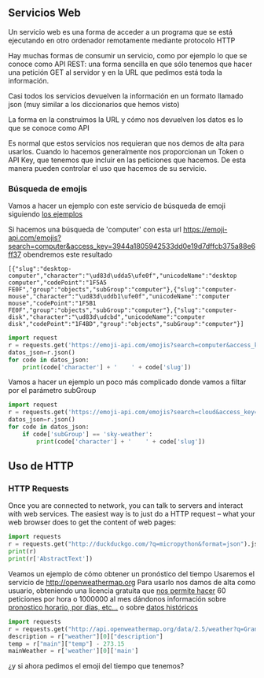 ## Servicios Web

Un servicio web es una forma de acceder a un programa que se está ejecutando en otro ordenador remotamente mediante protocolo HTTP

Hay muchas formas de consumir un servicio, como por ejemplo lo que se conoce como API REST: una forma sencilla en que sólo tenemos que hacer una petición GET al servidor y en la URL que pedimos está toda la información.

Casi todos los servicios devuelven la información en un formato llamado json (muy similar a los diccionarios que hemos visto)

La forma en la construimos la URL y cómo nos devuelven los datos es lo que se conoce como API

Es normal que estos servicios nos requieran que nos demos de alta para usarlos. Cuando lo hacemos generalmente nos proporcionan un Token o API Key, que tenemos que incluir en las peticiones que hacemos. De esta manera pueden controlar el uso que hacemos de su servicio.

### Búsqueda de emojis

Vamos a hacer un ejemplo con este servicio de búsqueda de emoji siguiendo [los ejemplos](https://emoji-api.com/#examples)

Si hacemos una búsqueda de 'computer' con esta url  https://emoji-api.com/emojis?search=computer&access_key=3944a1805942533dd0e19d7dffcb375a88e6ff37  obendremos este resultado


    [{"slug":"desktop-computer","character":"\ud83d\udda5\ufe0f","unicodeName":"desktop computer","codePoint":"1F5A5 FE0F","group":"objects","subGroup":"computer"},{"slug":"computer-mouse","character":"\ud83d\uddb1\ufe0f","unicodeName":"computer mouse","codePoint":"1F5B1 FE0F","group":"objects","subGroup":"computer"},{"slug":"computer-disk","character":"\ud83d\udcbd","unicodeName":"computer disk","codePoint":"1F4BD","group":"objects","subGroup":"computer"}]

```python
import request
r = requests.get('https://emoji-api.com/emojis?search=computer&access_key=3944a1805942533dd0e19d7dffcb375a88e6ff37')
datos_json=r.json()
for code in datos_json:
    print(code['character'] + '    ' + code['slug'])
```

Vamos a hacer un ejemplo un poco más complicado donde vamos a filtar por el parámetro subGroup

```python
import request
r = requests.get('https://emoji-api.com/emojis?search=cloud&access_key=3944a1805942533dd0e19d7dffcb375a88e6ff37')
datos_json=r.json()
for code in datos_json:
    if code['subGroup'] == 'sky-weather':
        print(code['character'] + '    ' + code['slug'])
```


## Uso de HTTP


### HTTP Requests
Once you are connected to network, you can talk to servers and interact with web services. The easiest way is to just do a HTTP request – what your web browser does to get the content of web pages:

```python
import requests
r = requests.get("http://duckduckgo.com/?q=micropython&format=json").json()
print(r)
print(r['AbstractText'])
```

Veamos un ejemplo de cómo obtener un pronóstico del tiempo
Usaremos el servicio de http://openweathermap.org
Para usarlo nos damos de alta como usuario, obteniendo una licencia gratuita que [nos permite hacer](https://openweathermap.org/price) 60 peticiones por hora o 1000000 al mes dándonos información sobre [pronostico horario, por días, etc...](https://openweathermap.org/api/one-call-api) o sobre [datos históricos](https://openweathermap.org/api/one-call-api#history)



```python
import requests
r = requests.get("http://api.openweathermap.org/data/2.5/weather?q=Granada&appid=d932443e029d6c16b19146628534a377").json()
description = r["weather"][0]["description"]
temp = r["main"]["temp"] - 273.15
mainWeather = r['weather'][0]['main']

```

¿y si ahora pedimos el emoji del tiempo que tenemos?
